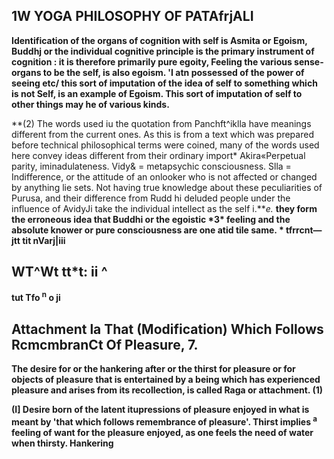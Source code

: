 ## **1W YOGA PHILOSOPHY OF PATAfrjALI**

**Identification of the organs of cognition with self is Asmita or Egoism, Buddhj or the individual cognitive principle is the primary instrument of cognition : it is therefore primarily pure egoity, Feeling the various sense-organs to be the self, is also egoism. 'I atn possessed of the power of seeing etc/ this sort of imputation of the idea of self to something which is not Self, is an example of Egoism. This sort of imputation of self to other things may he of various kinds.**

**(2) The words used iu the quotation from Panchft^iklla have meanings different from the current ones. As this is from a text which was prepared before technical philosophical terms were coined, many of the words used here convey ideas different from their ordinary import\* Akira«Perpetual parity, iminadulateness. Vidy& = metapsychic consciousness. Slla = Indifference, or the attitude of an onlooker who is not affected or changed by anything lie sets. Not having true knowledge about these peculiarities of Purusa, and their difference from Rudd hi deluded people under the influence of AvidyJi take the individual intellect as the self i.***e.* **they form the erroneous idea that Buddhi or the egoistic \*3\* feeling and the absolute knower or pure consciousness are one atid tile same. \* tfrrcnt—jtt tit nVarj|iii**

## WT^Wt tt\*t: ii ^

**tut Tfo <sup>n</sup> o ji**

## **Attachment la That (Modification) Which Follows RcmcmbranCt Of Pleasure, 7.**

**The desire for or the hankering after or the thirst for pleasure or for objects of pleasure that is entertained by a being which has experienced pleasure and arises from its recollection, is called Raga or attachment. (1)**

**(I] Desire born of the latent itupressions of pleasure enjoyed in what is meant by 'that which follows remembrance of pleasure'. Thirst implies <sup>a</sup> feeling of want for the pleasure enjoyed, as one feels the need of water when thirsty. Hankering**